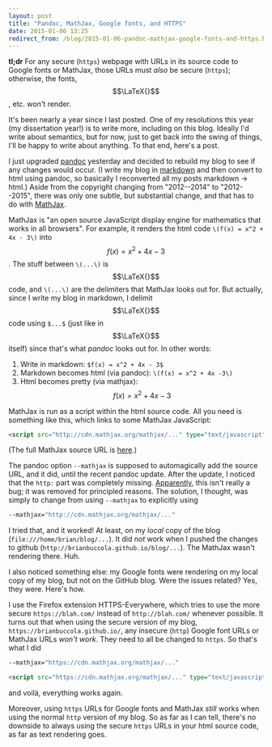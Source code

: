 ```yaml
---
layout: post
title: "Pandoc, MathJax, Google fonts, and HTTPS"
date: 2015-01-06 13:25
redirect_from: /blog/2015-01-06-pandoc-mathjax-google-fonts-and-https.html
---
```


**tl;dr** For any secure (`https`) webpage with URLs in its source code to
Google fonts or MathJax, those URLs must *also* be secure (`https`); otherwise,
the fonts, $$\LaTeX{}$$, etc. won't render.

It's been nearly a year since I last posted. One of my resolutions this year
(my dissertation year!) is to write more, including on this blog. Ideally I'd
write about semantics, but for now, just to get back into the swing of things,
I'll be happy to write about anything. To that end, here's a post.

I just upgraded [pandoc][pd] yesterday and decided to rebuild my blog to see if
any changes would occur. (I write my blog in [markdown][md] and then convert to
html using pandoc, so basically I reconverted all my posts markdown -> html.)
Aside from the copyright changing from "2012--2014" to "2012--2015", there was
only one subtle, but substantial change, and that has to do with [MathJax][mj].

MathJax is "an open source JavaScript display engine for mathematics that works
in all browsers". For example, it renders the html code `\(f(x) = x^2 + 4x -
3\)` into $$f(x) = x^2 + 4x - 3$$. The stuff between `\(...\)` is $$\LaTeX{}$$
code, and `\(...\)` are the delimiters that MathJax looks out for. But
actually, since I write my blog in markdown, I delimit $$\LaTeX{}$$ code using
`$...$` (just like in $$\LaTeX{}$$ itself) since that's what *pandoc* looks out
for. In other words:

1. Write in markdown: `$f(x) = x^2 + 4x - 3$`
2. Markdown becomes html (via pandoc): `\(f(x) = x^2 + 4x -3\)`
3. Html becomes pretty (via mathjax): $$f(x) = x^2 + 4x -3$$

MathJax is run as a script within the html source code. All you need is
something like this, which links to some MathJax JavaScript:

```html
<script src="http://cdn.mathjax.org/mathjax/..." type="text/javascript"></script>
```

(The full MathJax source URL is [here][mj-full].)

The pandoc option `--mathjax` is supposed to automagically add the source URL,
and it did, until the recent pandoc update. After the update, I noticed that
the `http:` part was completely missing.
[Apparently](https://github.com/jgm/pandoc/issues/1847), this isn't really a
bug; it was removed for principled reasons. The solution, I thought, was simply
to change from using `--mathjax` to explicitly using

```bash
--mathjax="http://cdn.mathjax.org/mathjax/..."
```

I tried that, and it worked! At least, on my *local* copy of the blog
(`file:///home/brian/blog/...`). It did *not* work when I pushed the changes to
github (`http://brianbuccola.github.io/blog/...`). The MathJax wasn't rendering
there. Huh.

I also noticed something else: my Google fonts were rendering on my local copy
of my blog, but not on the GitHub blog. Were the issues related? Yes, they
were. Here's how.

I use the Firefox extension HTTPS-Everywhere, which tries to use the more
secure `https://blah.com/` instead of `http://blah.com/` whenever possible. It
turns out that when using the secure version of my blog,
`https://brianbuccola.github.io/`, any insecure (`http`) Google font URLs or
MathJax URLs *won't work*. They need to all be changed to `https`. So that's
what I did

```bash
--mathjax="https://cdn.mathjax.org/mathjax/..."
```

```html
<script src="https://cdn.mathjax.org/mathjax/..." type="text/javascript"></script>
```

and voilà, everything works again.

Moreover, using `https` URLs for Google fonts and MathJax *still* works when
using the normal `http` version of my blog. So as far as I can tell, there's no
downside to always using the secure `https` URLs in your html source code, as
far as text rendering goes.

[pd]: http://johnmacfarlane.net/pandoc/
[md]: http://daringfireball.net/projects/markdown/
[mj]: http://www.mathjax.org/
[mj-full]: http://cdn.mathjax.org/mathjax/latest/MathJax.js?config=TeX-AMS-MML_HTMLorMML
